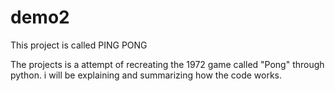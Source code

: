 # demo2
This project is called PING PONG

The projects is a attempt of recreating the 1972 game called "Pong" through python.
i will be explaining and summarizing how the code works.
